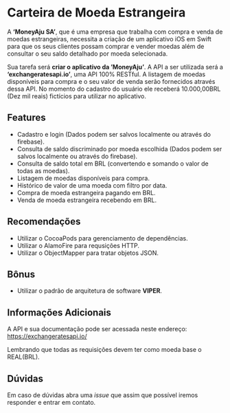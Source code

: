 # Carteira de Moeda Estrangeira

A **‘MoneyAju SA’**, que é uma empresa que trabalha com compra e venda de moedas estrangeiras, necessita a criação de um aplicativo iOS em Swift para que os seus clientes possam comprar e vender moedas além de consultar o seu saldo detalhado por moeda selecionada.

Sua tarefa será **criar o aplicativo da ’MoneyAju’**. A API a ser utilizada será a **‘exchangeratesapi.io’**, uma API 100% RESTful. A listagem de moedas disponíveis para compra e o seu valor de venda serão fornecidos através dessa API. No momento do cadastro do usuário ele receberá 10.000,00BRL (Dez mil reais) fictícios para utilizar no aplicativo.

## Features

- Cadastro e login (Dados podem ser salvos localmente ou através do firebase).
- Consulta de saldo discriminado por moeda escolhida (Dados podem ser salvos localmente ou através do firebase).
- Consulta de saldo total em BRL (convertendo e somando o valor de todas as moedas).
- Listagem de moedas disponíveis para compra.
- Histórico de valor de uma moeda com filtro por data.
- Compra de moeda estrangeira pagando em BRL.
- Venda de moeda estrangeira recebendo em BRL.

## Recomendações
- Utilizar o CocoaPods para gerenciamento de dependências.
- Utilizar o AlamoFire para requsições HTTP.
- Utilizar o ObjectMapper para tratar objetos JSON.

## Bônus

- Utilizar o padrão de arquitetura de software **VIPER**.

## Informações Adicionais

A API e sua documentação pode ser acessada neste endereço: https://exchangeratesapi.io/

Lembrando que todas as requisições devem ter como moeda base o REAL(BRL).

## Dúvidas

Em caso de dúvidas abra uma *issue* que assim que possível iremos responder e entrar em contato.